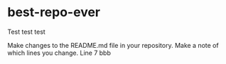 # best-repo-ever


Test test test


Make changes to the README.md file in your repository. Make a note of which lines you change. Line 7 bbb
